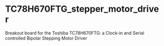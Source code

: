 # TC78H670FTG_stepper_motor_driver
Breakout board for the Toshiba TC78H670FTG: a Clock-in and Serial controlled Bipolar Stepping Motor Driver
